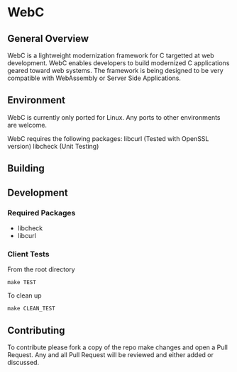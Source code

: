 # WebC
## General Overview

WebC is a lightweight modernization framework for C targetted at web development. WebC enables developers to build modernized C applications geared toward web systems. The framework is being designed to be very compatible with WebAssembly or Server Side Applications.

## Environment
WebC is currently only ported for Linux. Any ports to other environments are welcome.

WebC requires the following packages:
libcurl (Tested with OpenSSL version)
libcheck (Unit Testing)

## Building

## Development
### Required Packages
- libcheck
- libcurl

### Client Tests
From the root directory 
```
make TEST
```

To clean up
```
make CLEAN_TEST
```

## Contributing
To contribute please fork a copy of the repo make changes and open a Pull Request. Any and all Pull Request will be reviewed and either added or discussed.